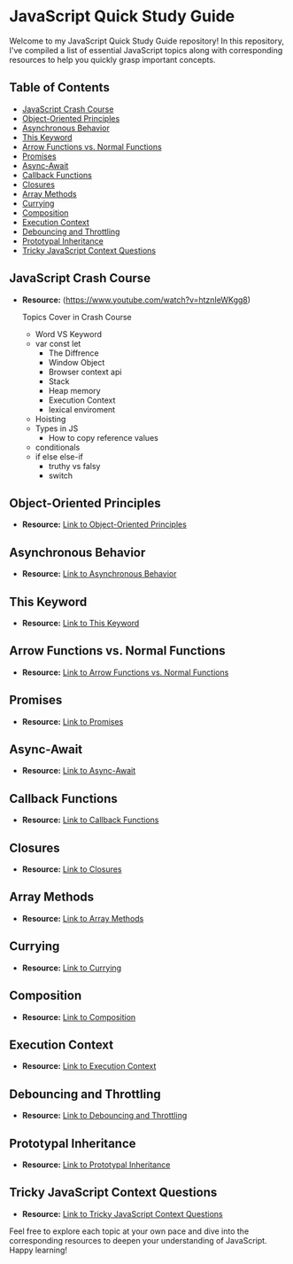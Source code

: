 # JavaScript Quick Study Guide

Welcome to my JavaScript Quick Study Guide repository! In this repository, I've compiled a list of essential JavaScript topics along with corresponding resources to help you quickly grasp important concepts.

## Table of Contents

- [JavaScript Crash Course](#javascript-crash-course)
- [Object-Oriented Principles](#object-oriented-principles)
- [Asynchronous Behavior](#asynchronous-behavior)
- [This Keyword](#this-keyword)
- [Arrow Functions vs. Normal Functions](#arrow-functions-vs-normal-functions)
- [Promises](#promises)
- [Async-Await](#async-await)
- [Callback Functions](#callback-functions)
- [Closures](#closures)
- [Array Methods](#array-methods)
- [Currying](#currying)
- [Composition](#composition)
- [Execution Context](#execution-context)
- [Debouncing and Throttling](#debouncing-and-throttling)
- [Prototypal Inheritance](#prototypal-inheritance)
- [Tricky JavaScript Context Questions](#tricky-javascript-context-questions)

## JavaScript Crash Course

- **Resource:** (https://www.youtube.com/watch?v=htznIeWKgg8)

  Topics Cover in Crash Course

    - Word VS Keyword
    - var const let
      - The Diffrence
      - Window Object
      - Browser context api
      - Stack
      - Heap memory
      - Execution Context
      - lexical enviroment
    - Hoisting
    - Types in JS
      - How to copy reference values
    - conditionals
    - if else else-if
      - truthy vs falsy
      - switch

## Object-Oriented Principles

- **Resource:** [Link to Object-Oriented Principles](#)

## Asynchronous Behavior

- **Resource:** [Link to Asynchronous Behavior](#)

## This Keyword

- **Resource:** [Link to This Keyword](#)

## Arrow Functions vs. Normal Functions

- **Resource:** [Link to Arrow Functions vs. Normal Functions](#)

## Promises

- **Resource:** [Link to Promises](#)

## Async-Await

- **Resource:** [Link to Async-Await](#)

## Callback Functions

- **Resource:** [Link to Callback Functions](#)

## Closures

- **Resource:** [Link to Closures](#)

## Array Methods

- **Resource:** [Link to Array Methods](#)

## Currying

- **Resource:** [Link to Currying](#)

## Composition

- **Resource:** [Link to Composition](#)

## Execution Context

- **Resource:** [Link to Execution Context](#)

## Debouncing and Throttling

- **Resource:** [Link to Debouncing and Throttling](#)

## Prototypal Inheritance

- **Resource:** [Link to Prototypal Inheritance](#)

## Tricky JavaScript Context Questions

- **Resource:** [Link to Tricky JavaScript Context Questions](#)

Feel free to explore each topic at your own pace and dive into the corresponding resources to deepen your understanding of JavaScript. Happy learning!


